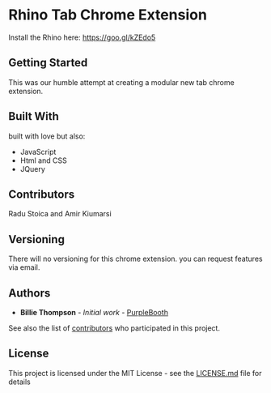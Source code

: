 # Rhino Tab Chrome Extension

Install the Rhino here: https://goo.gl/kZEdo5

## Getting Started

This was our humble attempt at creating a modular new tab chrome extension. 
## Built With
built with love but also:
* JavaScript
* Html and CSS
* JQuery

## Contributors

Radu Stoica and Amir Kiumarsi

## Versioning

There will no versioning for this chrome extension. you can request features via email.

## Authors

* **Billie Thompson** - *Initial work* - [PurpleBooth](https://github.com/PurpleBooth)

See also the list of [contributors](https://github.com/your/project/contributors) who participated in this project.

## License

This project is licensed under the MIT License - see the [LICENSE.md](LICENSE.md) file for details

